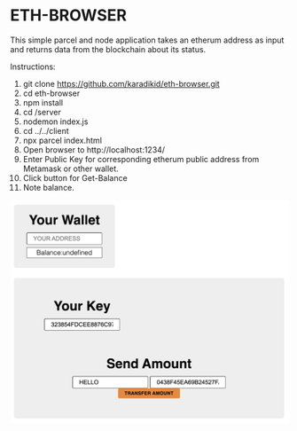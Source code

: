 # ETH-BROWSER
This simple parcel and node application takes an etherum address as input and returns data from the blockchain about its status.

Instructions:
1. git clone https://github.com/karadikid/eth-browser.git
2. cd eth-browser
3. npm install
4. cd /server
5. nodemon index.js
6. cd ../../client
7. npx parcel index.html 
8. Open browser to http://localhost:1234/
9. Enter Public Key for corresponding etherum public address from Metamask or other wallet.
10. Click button for Get-Balance
11. Note balance.

![Web Page](FrontEnd-Screenshot.jpg)

<!-- ![Alavaro's Solution](Alvaraos-Solution.jpg) -->
<!-- [Instructors Solution](https://github.com/AlvaroLuken/exchange-secp256k1) -->

